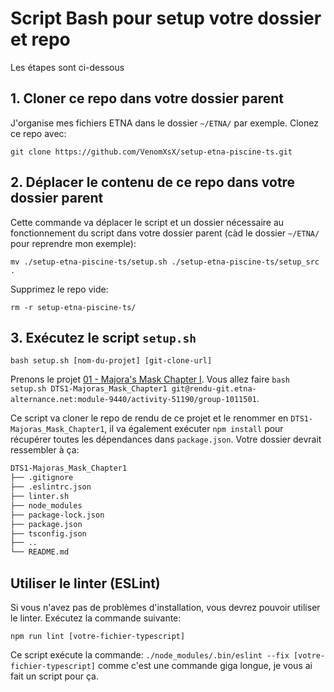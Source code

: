 # Script Bash pour setup votre dossier et repo

Les étapes sont ci-dessous


## 1. Cloner ce repo dans votre dossier parent

J'organise mes fichiers ETNA dans le dossier `~/ETNA/` par exemple. Clonez ce repo avec: 

`git clone https://github.com/VenomXsX/setup-etna-piscine-ts.git`

## 2. Déplacer le contenu de ce repo dans votre dossier parent
Cette commande va déplacer le script et un dossier nécessaire au fonctionnement du script dans votre dossier parent (càd le dossier `~/ETNA/` pour reprendre mon exemple):

`mv ./setup-etna-piscine-ts/setup.sh ./setup-etna-piscine-ts/setup_src .` 

Supprimez le repo vide:

`rm -r setup-etna-piscine-ts/`



## 3. Exécutez le script `setup.sh`

`bash setup.sh [nom-du-projet] [git-clone-url]`

Prenons le projet [01 - Majora's Mask Chapter I](https://intra.etna-alternance.net/#/sessions/9440/quest/51190).
Vous allez faire `bash setup.sh DTS1-Majoras_Mask_Chapter1 git@rendu-git.etna-alternance.net:module-9440/activity-51190/group-1011501`.

Ce script va cloner le repo de rendu de ce projet et le renommer en  `DTS1-Majoras_Mask_Chapter1`, il va également exécuter `npm install` pour récupérer toutes les dépendances dans `package.json`. Votre dossier devrait ressembler à ça:

```bash
DTS1-Majoras_Mask_Chapter1 
├── .gitignore
├── .eslintrc.json
├── linter.sh
├── node_modules 
├── package-lock.json 
├── package.json 
├── tsconfig.json
├── ..
└── README.md
```


## Utiliser le linter (ESLint)

Si vous n'avez pas de problèmes d'installation, vous devrez pouvoir utiliser le linter. Exécutez la commande suivante:

`npm run lint [votre-fichier-typescript]`

Ce script exécute la commande: `./node_modules/.bin/eslint --fix [votre-fichier-typescript]` comme c'est une commande giga longue, je vous ai fait un script pour ça.
